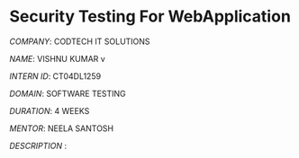 # Security Testing For WebApplication

*COMPANY*:  CODTECH IT SOLUTIONS

*NAME*: VISHNU KUMAR v

*INTERN ID*: CT04DL1259

*DOMAIN*: SOFTWARE TESTING

*DURATION*: 4 WEEKS

*MENTOR*: NEELA SANTOSH

*DESCRIPTION* :


